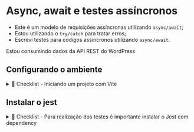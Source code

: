 # Async, await e testes assíncronos

- Este é um modelo de requisições assíncronas utilizando ``async/await``;
- Estou utilizando o ``try/catch`` para tratar erros;
- Escrevi testes para códigos assíncronos utilizando ``async/await``.

Estou consumindo dados da API REST do WordPress 

## Configurando o ambiente

  <details>
    <summary>📝 Checklist - Iniciando um projeto com Vite</summary>

##### Iniciando o Projeto com NPM

- [x] Criar o diretório do projeto;
- [x] Criar o diretório ``src/`` dentro do diretório do projeto;
- [x] Criar o arquivo ``main.js`` no diretório src/;
- [x] Criar o arquivo ``index.html`` na raiz do projeto;
- [x] Executar o comando ``npm init -y`` ou ``npm init`` para criar o package.json;

##### Configurar o projeto para utilizar a sintaxe ES Modules
- [x] Adicionar a linha ``<script type="module" src="./src/main.js"></script>`` no arquivo html;
- [x] Adicionar a chave ``"type": "module"`` ao arquivo package.json

##### Adicionar um bundler dev-server
- [X] Instalar o Vite com o comando ``npm i vite``;
- [X] Adicionar a chave ``"dev": "vite --open"`` à chave "scripts" do arquivo package.json;

##### Instalar e configurar o ESLint
- [X] Execute o comando ``npm init @eslint/config`` e siga o passo a passo que aparecerá no terminal.
  </details>


## Instalar o jest

  <details>
    <summary>🧪 Checklist - Para realização dos testes é importante instalar o Jest com dependency</summary>

  - Instalar o Jest
    ```bash

    npm install --save-dev eslint-plugin-jest
    ```

  - Configurar o ESLint

    Adicione a configuração do plugin Jest no seu arquivo .eslintrc.js ou .eslintrc.json. Se você ainda não tem um arquivo de configuração, crie um. Aqui está um exemplo para .eslintrc.js:

    ```javascript
    #.eslintrc.js

    module.exports = {
        "env": {
            "browser": true,
            "es2021": true,
            "jest": true // Adiciona o ambiente Jest
        },
        "extends": [
            "eslint:recommended",
            "plugin:react/recommended"
        ],
        "overrides": [
            {
                "env": {
                    "node": true
                },
                "files": [
                    ".eslintrc.{js,cjs}"
                ],
                "parserOptions": {
                    "sourceType": "script"
                }
            }
        ],
        "parserOptions": {
            "ecmaVersion": "latest",
            "sourceType": "module"
        },
        "plugins": [
            "react",
            "jest" // Adiciona o plugin Jest
        ],
        "rules": {
        }
    }

    ```

  - Configurar o pakege.json
    ```bash

    "scripts": {
      "dev": "vite --open",
      "build": "vite build",
      "preview": "vite preview",
      "test": "NODE_OPTIONS=--experimental-vm-modules NODE_NO_WARNINGS=1 npx jest"
    },
    ```
<sumaty>